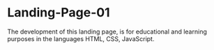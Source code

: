# Landing-Page-01
The development of this landing page, is for educational and learning purposes in the languages HTML, CSS, JavaScript.
